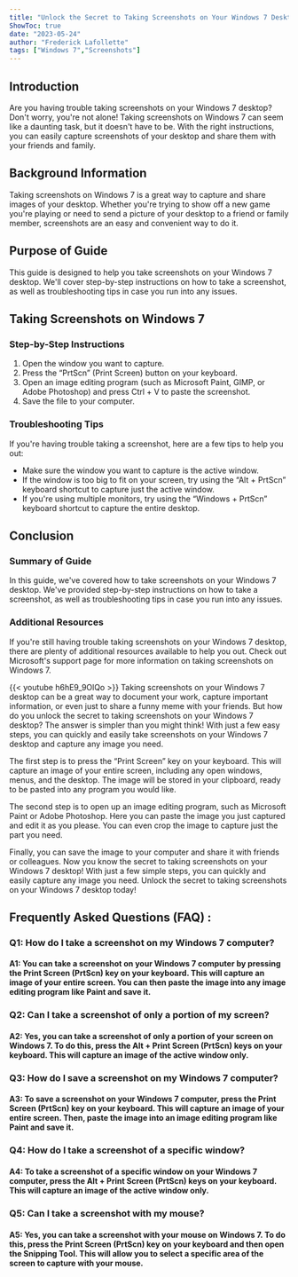 ```yaml
---
title: "Unlock the Secret to Taking Screenshots on Your Windows 7 Desktop!"
ShowToc: true 
date: "2023-05-24"
author: "Frederick Lafollette" 
tags: ["Windows 7","Screenshots"]
---
```

## Introduction

Are you having trouble taking screenshots on your Windows 7 desktop? Don't worry, you're not alone! Taking screenshots on Windows 7 can seem like a daunting task, but it doesn't have to be. With the right instructions, you can easily capture screenshots of your desktop and share them with your friends and family.

## Background Information

Taking screenshots on Windows 7 is a great way to capture and share images of your desktop. Whether you're trying to show off a new game you're playing or need to send a picture of your desktop to a friend or family member, screenshots are an easy and convenient way to do it.

## Purpose of Guide

This guide is designed to help you take screenshots on your Windows 7 desktop. We'll cover step-by-step instructions on how to take a screenshot, as well as troubleshooting tips in case you run into any issues.

## Taking Screenshots on Windows 7

### Step-by-Step Instructions

1. Open the window you want to capture.
2. Press the “PrtScn” (Print Screen) button on your keyboard.
3. Open an image editing program (such as Microsoft Paint, GIMP, or Adobe Photoshop) and press Ctrl + V to paste the screenshot.
4. Save the file to your computer.

### Troubleshooting Tips

If you're having trouble taking a screenshot, here are a few tips to help you out:

- Make sure the window you want to capture is the active window.
- If the window is too big to fit on your screen, try using the “Alt + PrtScn” keyboard shortcut to capture just the active window.
- If you're using multiple monitors, try using the “Windows + PrtScn” keyboard shortcut to capture the entire desktop.

## Conclusion

### Summary of Guide

In this guide, we've covered how to take screenshots on your Windows 7 desktop. We've provided step-by-step instructions on how to take a screenshot, as well as troubleshooting tips in case you run into any issues.

### Additional Resources

If you're still having trouble taking screenshots on your Windows 7 desktop, there are plenty of additional resources available to help you out. Check out Microsoft's support page for more information on taking screenshots on Windows 7.

{{< youtube h6hE9_9OlQo >}} 
Taking screenshots on your Windows 7 desktop can be a great way to document your work, capture important information, or even just to share a funny meme with your friends. But how do you unlock the secret to taking screenshots on your Windows 7 desktop? The answer is simpler than you might think! With just a few easy steps, you can quickly and easily take screenshots on your Windows 7 desktop and capture any image you need. 

The first step is to press the “Print Screen” key on your keyboard. This will capture an image of your entire screen, including any open windows, menus, and the desktop. The image will be stored in your clipboard, ready to be pasted into any program you would like. 

The second step is to open up an image editing program, such as Microsoft Paint or Adobe Photoshop. Here you can paste the image you just captured and edit it as you please. You can even crop the image to capture just the part you need. 

Finally, you can save the image to your computer and share it with friends or colleagues. Now you know the secret to taking screenshots on your Windows 7 desktop! With just a few simple steps, you can quickly and easily capture any image you need. Unlock the secret to taking screenshots on your Windows 7 desktop today!

## Frequently Asked Questions (FAQ) :
<h3>Q1: How do I take a screenshot on my Windows 7 computer?</h3>

<h4>A1: You can take a screenshot on your Windows 7 computer by pressing the Print Screen (PrtScn) key on your keyboard. This will capture an image of your entire screen. You can then paste the image into any image editing program like Paint and save it.</h4>

<h3>Q2: Can I take a screenshot of only a portion of my screen?</h3>

<h4>A2: Yes, you can take a screenshot of only a portion of your screen on Windows 7. To do this, press the Alt + Print Screen (PrtScn) keys on your keyboard. This will capture an image of the active window only.</h4>

<h3>Q3: How do I save a screenshot on my Windows 7 computer?</h3>

<h4>A3: To save a screenshot on your Windows 7 computer, press the Print Screen (PrtScn) key on your keyboard. This will capture an image of your entire screen. Then, paste the image into an image editing program like Paint and save it.</h4>

<h3>Q4: How do I take a screenshot of a specific window?</h3>

<h4>A4: To take a screenshot of a specific window on your Windows 7 computer, press the Alt + Print Screen (PrtScn) keys on your keyboard. This will capture an image of the active window only.</h4>

<h3>Q5: Can I take a screenshot with my mouse?</h3>

<h4>A5: Yes, you can take a screenshot with your mouse on Windows 7. To do this, press the Print Screen (PrtScn) key on your keyboard and then open the Snipping Tool. This will allow you to select a specific area of the screen to capture with your mouse.</h4>


